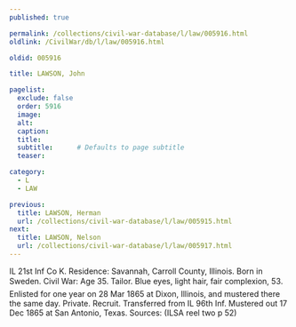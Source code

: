 ```yaml
---
published: true

permalink: /collections/civil-war-database/l/law/005916.html
oldlink: /CivilWar/db/l/law/005916.html

oldid: 005916

title: LAWSON, John

pagelist:
  exclude: false
  order: 5916
  image: 
  alt:
  caption:
  title:
  subtitle:      # Defaults to page subtitle
  teaser:

category: 
  - L 
  - LAW

previous:
  title: LAWSON, Herman
  url: /collections/civil-war-database/l/law/005915.html  
next:
  title: LAWSON, Nelson
  url: /collections/civil-war-database/l/law/005917.html   
---
```

IL 21st Inf Co K. Residence: Savannah, Carroll County, Illinois. Born in Sweden. Civil War: Age 35. Tailor. Blue eyes, light hair, fair complexion, 5&#146;3&#148;. Enlisted for one year on 28 Mar 1865 at Dixon, Illinois, and mustered there the same day. Private. Recruit. Transferred from IL 96th Inf. Mustered out 17 Dec 1865 at San Antonio, Texas. Sources: (ILSA reel two p 52)